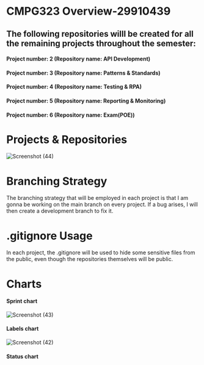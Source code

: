 # CMPG323 Overview-29910439
## The following repositories willl be created for all the remaining projects throughout the semester:
#### Project number: 2 (Repository name: API Development)

#### Project number: 3 (Repository name: Patterns & Standards)

#### Project number: 4 (Repository name: Testing & RPA)

#### Project number: 5 (Repository name: Reporting & Monitoring)

#### Project number: 6 (Repository name: Exam(POE))

# Projects & Repositories
![Screenshot (44)](https://github.com/bafanamahase/CMPG323-29910439/assets/88552699/7c46f721-670d-4fc2-b37d-2c4507556223)
# Branching Strategy
The branching strategy that will be employed in each project is that I am gonna be working on the main branch on every project. If a bug arises, I will then create a development branch to fix it.
# .gitignore Usage
In each project, the .gitignore will be used to hide some sensitive files from the public, even though the repositories themselves will  be public.
# Charts
#### Sprint chart
![Screenshot (43)](https://github.com/bafanamahase/CMPG323-29910439/assets/88552699/79c695a1-9265-4d97-b3f0-234769513525)
#### Labels chart
![Screenshot (42)](https://github.com/bafanamahase/CMPG323-29910439/assets/88552699/f8d63601-c39c-4705-a68b-940382589837)
#### Status chart
